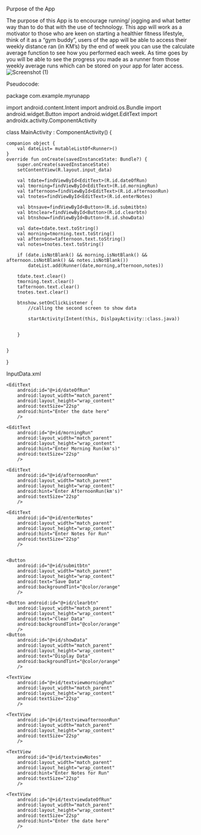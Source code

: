 Purpose of the App

The purpose of this App is to encourage running/ jogging and what better way than to do that with the use of technology. This app will work as a motivator to those who are keen on starting a healthier fitness lifestyle, think of it as a “gym buddy”, users of the app will be able to access their weekly distance ran (in KM’s) by the end of week you can use the calculate average function to see how you performed each week. As time goes by you will be able to see the progress you made as a runner from those weekly average runs which can be stored on your app for later access. 
![Screenshot (1)](https://github.com/user-attachments/assets/ec6a2f86-ee9a-488a-9667-b9ea67fe664f)


Pseudocode:

package com.example.myrunapp

import android.content.Intent
import android.os.Bundle
import android.widget.Button
import android.widget.EditText
import androidx.activity.ComponentActivity

class MainActivity : ComponentActivity() {

    companion object {
        val dateList= mutableListOf<Runner>()
    }
    override fun onCreate(savedInstanceState: Bundle?) {
        super.onCreate(savedInstanceState)
        setContentView(R.layout.input_data)

        val tdate=findViewById<EditText>(R.id.dateOfRun)
        val tmorning=findViewById<EditText>(R.id.morningRun)
        val tafternoon=findViewById<EditText>(R.id.afternoonRun)
        val tnotes=findViewById<EditText>(R.id.enterNotes)

        val btnsave=findViewById<Button>(R.id.submitbtn)
        val btnclear=findViewById<Button>(R.id.clearbtn)
        val btnshow=findViewById<Button>(R.id.showData)

        val date=tdate.text.toString()
        val morning=tmorning.text.toString()
        val afternoon=tafternoon.text.toString()
        val notes=tnotes.text.toString()

        if (date.isNotBlank() && morning.isNotBlank() && afternoon.isNotBlank() && notes.isNotBlank())
            dateList.add(Runner(date,morning,afternoon,notes))

        tdate.text.clear()
        tmorning.text.clear()
        tafternoon.text.clear()
        tnotes.text.clear()

        btnshow.setOnClickListener {
            //calling the second screen to show data

            startActivity(Intent(this, DislpayActivity::class.java))


        }


    }
}

InputData.xml

<LinearLayout xmlns:android="http://schemas.android.com/apk/res/android"
    android:layout_width="match_parent"
    android:layout_height="match_parent"
    android:orientation="vertical"
    android:padding="14dp">

    <EditText
        android:id="@+id/dateOfRun"
        android:layout_width="match_parent"
        android:layout_height="wrap_content"
        android:textSize="22sp"
        android:hint="Enter the date here"
        />

    <EditText
        android:id="@+id/morningRun"
        android:layout_width="match_parent"
        android:layout_height="wrap_content"
        android:hint="Enter Morning Run(km's)"
        android:textSize="22sp"
        />

    <EditText
        android:id="@+id/afternoonRun"
        android:layout_width="match_parent"
        android:layout_height="wrap_content"
        android:hint="Enter AfternoonRun(km's)"
        android:textSize="22sp"
        />

    <EditText
        android:id="@+id/enterNotes"
        android:layout_width="match_parent"
        android:layout_height="wrap_content"
        android:hint="Enter Notes for Run"
        android:textSize="22sp"
        />


    <Button
        android:id="@+id/submitbtn"
        android:layout_width="match_parent"
        android:layout_height="wrap_content"
        android:text="Save Data"
        android:backgroundTint="@color/orange"
        />

    <Button android:id="@+id/clearbtn"
        android:layout_width="match_parent"
        android:layout_height="wrap_content"
        android:text="Clear Data"
        android:backgroundTint="@color/orange"
        />
    <Button
        android:id="@+id/showData"
        android:layout_width="match_parent"
        android:layout_height="wrap_content"
        android:text="Display Data"
        android:backgroundTint="@color/orange"
        />

</LinearLayout>

<?xml version="1.0" encoding="utf-8"?>
<LinearLayout xmlns:android="http://schemas.android.com/apk/res/android"
    android:orientation="vertical"
    android:layout_width="match_parent"
    android:layout_height="match_parent"
    android:padding="10dp"
    >

    <TextView
        android:id="@+id/textviewmorningRun"
        android:layout_width="match_parent"
        android:layout_height="wrap_content"
        android:textSize="22sp"
        />

    <TextView
        android:id="@+id/textviewafternoonRun"
        android:layout_width="match_parent"
        android:layout_height="wrap_content"
        android:textSize="22sp"
        />

    <TextView
        android:id="@+id/textviewNotes"
        android:layout_width="match_parent"
        android:layout_height="wrap_content"
        android:hint="Enter Notes for Run"
        android:textSize="22sp"
        />

    <TextView
        android:id="@+id/textviewdateOfRun"
        android:layout_width="match_parent"
        android:layout_height="wrap_content"
        android:textSize="22sp"
        android:hint="Enter the date here"
        />


</LinearLayout>
